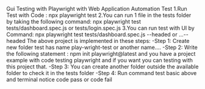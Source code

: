 Gui Testing with Playwright with Web Application Automation Test
1.Run Test with Code : npx playwright test
2.You can run 1 file in the tests folder by taking the following command: npx playwright test tests/dashboard.spec.js or tests/login.spec.js
3.You can run test with UI by Command:  npx playwright test tests/dashboard.spec.js --headed or ...--headed
The above project is implemented in these steps:
-Step 1: Create new folder test has name play-wright-test or another name....
-Step 2: Write the following statement : npm init playwright@latest and you have a project example with code testing playwright and if you want you can testing with this project that.
-Step 3: You can create another folder outside the available folder to check it in the tests folder
-Step 4: Run command test basic above and terminal notice code pass or code fail

